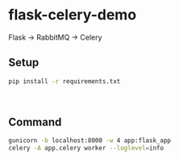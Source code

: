# flask-celery-demo

Flask -> RabbitMQ -> Celery

## Setup

```bash
pip install -r requirements.txt

```

&nbsp;

## Command

```bash
gunicorn -b localhost:8000 -w 4 app:flask_app
celery -A app.celery worker --loglevel=info

```

&nbsp;